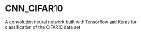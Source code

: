 # CNN_CIFAR10
A convolution neural network built with Tensorflow and Keras for classification of the CIFAR10 data set
